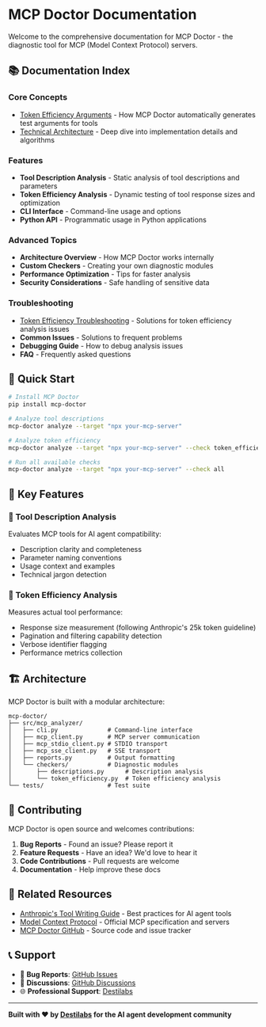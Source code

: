 # MCP Doctor Documentation

Welcome to the comprehensive documentation for MCP Doctor - the diagnostic tool for MCP (Model Context Protocol) servers.

## 📚 Documentation Index

### Core Concepts
- [Token Efficiency Arguments](./token-efficiency-arguments.md) - How MCP Doctor automatically generates test arguments for tools
- [Technical Architecture](./token-efficiency-architecture.md) - Deep dive into implementation details and algorithms

### Features
- **Tool Description Analysis** - Static analysis of tool descriptions and parameters
- **Token Efficiency Analysis** - Dynamic testing of tool response sizes and optimization
- **CLI Interface** - Command-line usage and options
- **Python API** - Programmatic usage in Python applications

### Advanced Topics
- **Architecture Overview** - How MCP Doctor works internally
- **Custom Checkers** - Creating your own diagnostic modules
- **Performance Optimization** - Tips for faster analysis
- **Security Considerations** - Safe handling of sensitive data

### Troubleshooting
- [Token Efficiency Troubleshooting](./troubleshooting-token-efficiency.md) - Solutions for token efficiency analysis issues
- **Common Issues** - Solutions to frequent problems
- **Debugging Guide** - How to debug analysis issues
- **FAQ** - Frequently asked questions

## 🚀 Quick Start

```bash
# Install MCP Doctor
pip install mcp-doctor

# Analyze tool descriptions
mcp-doctor analyze --target "npx your-mcp-server"

# Analyze token efficiency
mcp-doctor analyze --target "npx your-mcp-server" --check token_efficiency

# Run all available checks
mcp-doctor analyze --target "npx your-mcp-server" --check all
```

## 🎯 Key Features

### 📝 Tool Description Analysis
Evaluates MCP tools for AI agent compatibility:
- Description clarity and completeness
- Parameter naming conventions
- Usage context and examples
- Technical jargon detection

### 🔢 Token Efficiency Analysis
Measures actual tool performance:
- Response size measurement (following Anthropic's 25k token guideline)
- Pagination and filtering capability detection
- Verbose identifier flagging
- Performance metrics collection

## 🏗️ Architecture

MCP Doctor is built with a modular architecture:

```
mcp-doctor/
├── src/mcp_analyzer/
│   ├── cli.py              # Command-line interface
│   ├── mcp_client.py       # MCP server communication
│   ├── mcp_stdio_client.py # STDIO transport
│   ├── mcp_sse_client.py   # SSE transport
│   ├── reports.py          # Output formatting
│   └── checkers/           # Diagnostic modules
│       ├── descriptions.py      # Description analysis
│       └── token_efficiency.py  # Token efficiency analysis
└── tests/                  # Test suite
```

## 🤝 Contributing

MCP Doctor is open source and welcomes contributions:

1. **Bug Reports** - Found an issue? Please report it
2. **Feature Requests** - Have an idea? We'd love to hear it
3. **Code Contributions** - Pull requests are welcome
4. **Documentation** - Help improve these docs

## 🔗 Related Resources

- [Anthropic's Tool Writing Guide](https://www.anthropic.com/engineering/writing-tools-for-agents) - Best practices for AI agent tools
- [Model Context Protocol](https://github.com/modelcontextprotocol/servers) - Official MCP specification and servers
- [MCP Doctor GitHub](https://github.com/destilabs/mcp-doctor) - Source code and issue tracker

## 📞 Support

- 🐛 **Bug Reports**: [GitHub Issues](https://github.com/destilabs/mcp-doctor/issues)
- 💬 **Discussions**: [GitHub Discussions](https://github.com/destilabs/mcp-doctor/discussions)
- 🌐 **Professional Support**: [Destilabs](https://destilabs.com)

---

**Built with ❤️ by [Destilabs](https://destilabs.com) for the AI agent development community**
